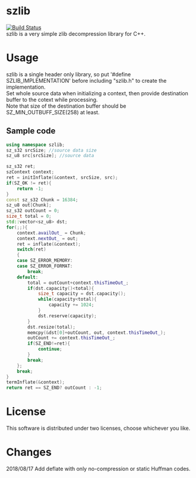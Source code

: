 # szlib
[![Build Status](https://travis-ci.org/taqu/szlib.svg?branch=master)](https://travis-ci.org/taqu/szlib)  
szlib is a very simple zlib decompression library for C++.

# Usage
szlib is a single header only library, so put '#define SZLIB_IMPLEMENTATION' before including "szlib.h" to create the implementation.  
Set whole source data when initializing a context, then provide destination buffer to the cotext while processing.  
Note that size of the destination buffer should be SZ_MIN_OUTBUFF_SIZE(258) at least.  

## Sample code
```cpp
using namespace szlib;
sz_s32 srcSize; //source data size
sz_u8 src[srcSize]; //source data

sz_s32 ret;
szContext context;
ret = initInflate(&context, srcSize, src);
if(SZ_OK != ret){
    return -1;
}
const sz_s32 Chunk = 16384;
sz_u8 out[Chunk];
sz_s32 outCount = 0;
size_t total = 0;
std::vector<sz_u8> dst;
for(;;){
    context.availOut_ = Chunk;
    context.nextOut_ = out;
    ret = inflate(&context);
    switch(ret)
    {
    case SZ_ERROR_MEMORY:
    case SZ_ERROR_FORMAT:
        break;
    default:
        total = outCount+context.thisTimeOut_;
        if(dst.capacity()<total){
            size_t capacity = dst.capacity();
            while(capacity<total){
                capacity += 1024;
            }
            dst.reserve(capacity);
        }
        dst.resize(total);
        memcpy(&dst[0]+outCount, out, context.thisTimeOut_);
        outCount += context.thisTimeOut_;
        if(SZ_END!=ret){
            continue;
        }
        break;
    };
    break;
}
termInflate(&context);
return ret == SZ_END? outCount : -1;
```
# License
This software is distributed under two licenses, choose whichever you like.

# Changes
2018/08/17 Add deflate with only no-compression or static Huffman codes.
